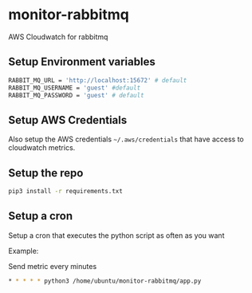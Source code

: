 # monitor-rabbitmq
AWS Cloudwatch for rabbitmq

## Setup Environment variables
```bash
RABBIT_MQ_URL = 'http://localhost:15672' # default
RABBIT_MQ_USERNAME = 'guest' #default
RABBIT_MQ_PASSWORD = 'guest' # default
```

## Setup AWS Credentials
Also setup the AWS credentials `~/.aws/credentials` that have access to cloudwatch metrics.

## Setup the repo
```bash
pip3 install -r requirements.txt
```

## Setup a cron
Setup a cron that executes the python script as often as you want

Example:

Send metric every minutes
```bash
* * * * * python3 /home/ubuntu/monitor-rabbitmq/app.py
```


